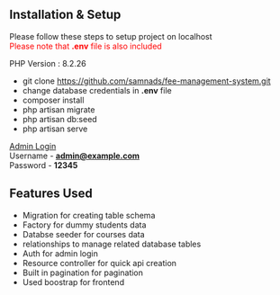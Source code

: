 ## Installation & Setup
  
Please follow these steps to setup project on localhost  
<span style="color:red">Please note that **.env** file is also included</span>

PHP Version : 8.2.26<br>

- git clone https://github.com/samnads/fee-management-system.git
- change database credentials in **.env** file
- composer install
- php artisan migrate
- php artisan db:seed
- php artisan serve


<u>Admin Login</u><br>
Username - **admin@example.com**<br>
Password - **12345**

## Features Used

  
- Migration for creating table schema
- Factory for dummy students data
- Databse seeder for courses data
- relationships to manage related database tables
- Auth for admin login
- Resource controller for quick api creation
- Built in pagination for pagination
- Used boostrap for frontend